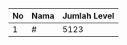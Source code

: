| No | Nama            | Jumlah Level |
|----|-----------------|--------------|
| 1  | #    |    5123        |

